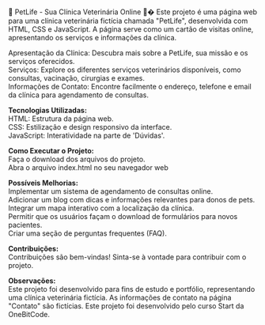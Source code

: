 🐾 PetLife - Sua Clínica Veterinária Online 🐶�
Este projeto é uma página web para uma clínica veterinária fictícia chamada "PetLife", desenvolvida com HTML, CSS e JavaScript. A página serve como um cartão de visitas online, apresentando os serviços e informações da clínica.

Apresentação da Clínica: Descubra mais sobre a PetLife, sua missão e os serviços oferecidos.<br>
Serviços: Explore os diferentes serviços veterinários disponíveis, como consultas, vacinação, cirurgias e exames.<br>
Informações de Contato: Encontre facilmente o endereço, telefone e email da clínica para agendamento de consultas.

<strong>Tecnologias Utilizadas:</strong><br>
HTML: Estrutura da página web.<br>
CSS: Estilização e design responsivo da interface.<br>
JavaScript: Interatividade na parte de 'Dúvidas'.

<strong>Como Executar o Projeto:</strong><br>
Faça o download dos arquivos do projeto.<br>
Abra o arquivo index.html no seu navegador web

<strong>Possíveis Melhorias:</strong>  
Implementar um sistema de agendamento de consultas online.<br>
Adicionar um blog com dicas e informações relevantes para donos de pets.<br>
Integrar um mapa interativo com a localização da clínica.<br>
Permitir que os usuários façam o download de formulários para novos pacientes.<br>
Criar uma seção de perguntas frequentes (FAQ).

<strong>Contribuições:</strong><br>
Contribuições são bem-vindas! Sinta-se à vontade para contribuir com o projeto.

<strong>Observações:</strong><br>
Este projeto foi desenvolvido para fins de estudo e portfólio, representando uma clínica veterinária fictícia.
As informações de contato na página "Contato" são fictícias.
Este projeto foi desenvolvido pelo curso Start da OneBitCode.
